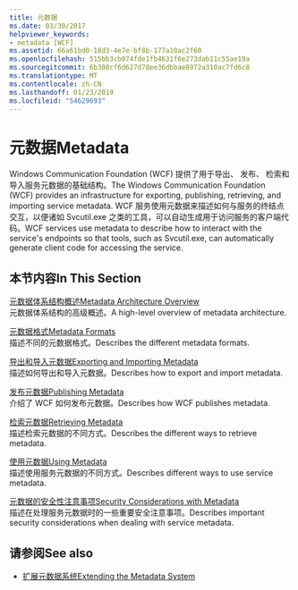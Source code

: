 ```yaml
---
title: 元数据
ms.date: 03/30/2017
helpviewer_keywords:
- metadata [WCF]
ms.assetid: 66a61bd0-18d3-4e7e-bf8b-177a10ac2f60
ms.openlocfilehash: 515bb3cb074fde1fb4631f6e273dab11c55ae19a
ms.sourcegitcommit: 6b308cf6d627d78ee36dbbae8972a310ac7fd6c8
ms.translationtype: MT
ms.contentlocale: zh-CN
ms.lasthandoff: 01/23/2019
ms.locfileid: "54629693"
---
```

# <a name="metadata"></a><span data-ttu-id="d7383-102">元数据</span><span class="sxs-lookup"><span data-stu-id="d7383-102">Metadata</span></span>
<span data-ttu-id="d7383-103">Windows Communication Foundation (WCF) 提供了用于导出、 发布、 检索和导入服务元数据的基础结构。</span><span class="sxs-lookup"><span data-stu-id="d7383-103">The Windows Communication Foundation (WCF) provides an infrastructure for exporting, publishing, retrieving, and importing service metadata.</span></span> <span data-ttu-id="d7383-104">WCF 服务使用元数据来描述如何与服务的终结点交互，以便诸如 Svcutil.exe 之类的工具，可以自动生成用于访问服务的客户端代码。</span><span class="sxs-lookup"><span data-stu-id="d7383-104">WCF services use metadata to describe how to interact with the service's endpoints so that tools, such as Svcutil.exe, can automatically generate client code for accessing the service.</span></span>  
  
## <a name="in-this-section"></a><span data-ttu-id="d7383-105">本节内容</span><span class="sxs-lookup"><span data-stu-id="d7383-105">In This Section</span></span>  
 [<span data-ttu-id="d7383-106">元数据体系结构概述</span><span class="sxs-lookup"><span data-stu-id="d7383-106">Metadata Architecture Overview</span></span>](../../../../docs/framework/wcf/feature-details/metadata-architecture-overview.md)  
 <span data-ttu-id="d7383-107">元数据体系结构的高级概述。</span><span class="sxs-lookup"><span data-stu-id="d7383-107">A high-level overview of metadata architecture.</span></span>  
  
 [<span data-ttu-id="d7383-108">元数据格式</span><span class="sxs-lookup"><span data-stu-id="d7383-108">Metadata Formats</span></span>](../../../../docs/framework/wcf/feature-details/metadata-formats.md)  
 <span data-ttu-id="d7383-109">描述不同的元数据格式。</span><span class="sxs-lookup"><span data-stu-id="d7383-109">Describes the different metadata formats.</span></span>  
  
 [<span data-ttu-id="d7383-110">导出和导入元数据</span><span class="sxs-lookup"><span data-stu-id="d7383-110">Exporting and Importing Metadata</span></span>](../../../../docs/framework/wcf/feature-details/exporting-and-importing-metadata.md)  
 <span data-ttu-id="d7383-111">描述如何导出和导入元数据。</span><span class="sxs-lookup"><span data-stu-id="d7383-111">Describes how to export and import metadata.</span></span>  
  
 [<span data-ttu-id="d7383-112">发布元数据</span><span class="sxs-lookup"><span data-stu-id="d7383-112">Publishing Metadata</span></span>](../../../../docs/framework/wcf/feature-details/publishing-metadata.md)  
 <span data-ttu-id="d7383-113">介绍了 WCF 如何发布元数据。</span><span class="sxs-lookup"><span data-stu-id="d7383-113">Describes how WCF publishes metadata.</span></span>  
  
 [<span data-ttu-id="d7383-114">检索元数据</span><span class="sxs-lookup"><span data-stu-id="d7383-114">Retrieving Metadata</span></span>](../../../../docs/framework/wcf/feature-details/retrieving-metadata.md)  
 <span data-ttu-id="d7383-115">描述检索元数据的不同方式。</span><span class="sxs-lookup"><span data-stu-id="d7383-115">Describes the different ways to retrieve metadata.</span></span>  
  
 [<span data-ttu-id="d7383-116">使用元数据</span><span class="sxs-lookup"><span data-stu-id="d7383-116">Using Metadata</span></span>](../../../../docs/framework/wcf/feature-details/using-metadata.md)  
 <span data-ttu-id="d7383-117">描述使用服务元数据的不同方式。</span><span class="sxs-lookup"><span data-stu-id="d7383-117">Describes different ways to use service metadata.</span></span>  
  
 [<span data-ttu-id="d7383-118">元数据的安全性注意事项</span><span class="sxs-lookup"><span data-stu-id="d7383-118">Security Considerations with Metadata</span></span>](../../../../docs/framework/wcf/feature-details/security-considerations-with-metadata.md)  
 <span data-ttu-id="d7383-119">描述在处理服务元数据时的一些重要安全注意事项。</span><span class="sxs-lookup"><span data-stu-id="d7383-119">Describes important security considerations when dealing with service metadata.</span></span>  
  
## <a name="see-also"></a><span data-ttu-id="d7383-120">请参阅</span><span class="sxs-lookup"><span data-stu-id="d7383-120">See also</span></span>
- [<span data-ttu-id="d7383-121">扩展元数据系统</span><span class="sxs-lookup"><span data-stu-id="d7383-121">Extending the Metadata System</span></span>](../../../../docs/framework/wcf/extending/extending-the-metadata-system.md)
